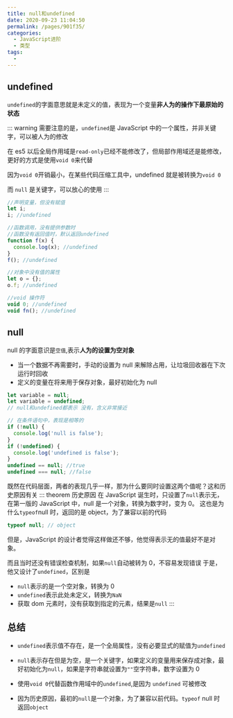 ```yaml
---
title: null和undefined
date: 2020-09-23 11:04:50
permalink: /pages/901f35/
categories:
  - JavaScript进阶
  - 类型
tags:
  -
---
```


## undefined

`undefined`的字面意思就是未定义的值，表现为一个变量**非人为的操作下最原始的状态**

::: warning
需要注意的是，`undefined`是 JavaScript 中的一个属性，并非关键字，可以被人为的修改

在 es5 以后全局作用域是`read-only`已经不能修改了，但局部作用域还是能修改，更好的方式是使用`void 0`来代替

因为`void 0`开销最小，在某些代码压缩工具中，undefined 就是被转换为`void 0`

而 `null` 是关键字，可以放心的使用
:::

```js
//声明变量，但没有赋值
let i;
i; //undefined

//函数调用，没有提供参数时
//函数没有返回值时，默认返回undefined
function f(x) {
  console.log(x); //undefined
}
f(); //undefined

//对象中没有值的属性
let o = {};
o.f; //undefined

//void 操作符
void 0; //undefined
void fn(); //undefined
```

## null

null 的字面意识是`空值`,表示**人为的设置为空对象**

- 当一个数据不再需要时，手动的设置为 null 来解除占用，让垃圾回收器在下次运行时回收
- 定义的变量在将来用于保存对象，最好初始化为 null

```js
let variable = null;
let variable = undefined;
// null和undefined都表示 没有，含义非常接近

// 在条件语句中，表现是相等的
if (!null) {
  console.log('null is false');
}
if (!undefined) {
  console.log('undefined is false');
}
undefined == null; //true
undefined === null; //false
```

既然在代码层面，两者的表现几乎一样，那为什么要同时设置这两个值呢？这和历史原因有关
::: theorem 历史原因
在 JavaScript 诞生时，只设置了`null`表示无，在第一版的 JavaScript 中，null 是一个对象，转换为数字时，变为 0。
这也是为什么`typeof`null 时，返回的是 object，为了兼容以前的代码

```js
typeof null; // object
```

但是，JavaScript 的设计者觉得这样做还不够，他觉得表示无的值最好不是对象。

而且当时还没有错误检查机制，如果`null`自动被转为 0，不容易发现错误
于是，他又设计了`undefined`，区别是

- `null`表示的是一个空对象，转换为 0
- `undefined`表示此处未定义，转换为`NaN`
- 获取 dom 元素时，没有获取到指定的元素，结果是`null`
  :::

## 总结

- `undefined`表示值不存在，是一个全局属性，没有必要显式的赋值为`undefined`

- `null`表示存在但是为空，是一个关键字，如果定义的变量用来保存成对象，最好初始化为`null`，如果是字符串就设置为`""`空字符串，数字设置为 0

- 使用`void 0`代替函数作用域中的`undefined`,是因为 `undefined` 可被修改
- 因为历史原因，最初的`null`是一个对象，为了兼容以前代码。`typeof` null 时返回`object`
